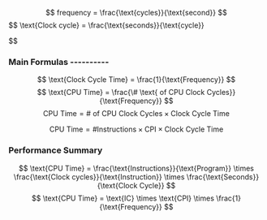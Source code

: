 $$
frequency = \frac{\text{cycles}}{\text{second}}
$$
$$
\text{Clock cycle} = \frac{\text{seconds}}{\text{cycle}}

$$

### Main Formulas ----------
$$
\text{Clock Cycle Time} = \frac{1}{\text{Frequency}}
$$
$$
\text{CPU Time} = \frac{\# \text{ of CPU Clock Cycles}}{\text{Frequency}}
$$
$$
\text{CPU Time} = \# \text{ of CPU Clock Cycles} \times \text{Clock Cycle Time}
$$

$$
\text{CPU Time} = \# \text{Instructions} \times \text{CPI} \times \text{Clock Cycle Time}
$$

### Performance Summary
$$
\text{CPU Time} = \frac{\text{Instructions}}{\text{Program}} \times \frac{\text{Clock cycles}}{\text{Instruction}} \times \frac{\text{Seconds}}{\text{Clock Cycle}}
$$
$$
\text{CPU Time} = \text{IC} \times \text{CPI} \times \frac{1}{\text{Frequency}}
$$
